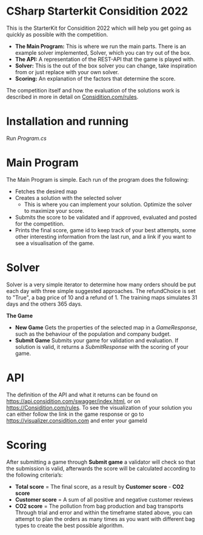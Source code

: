 # CSharp Starterkit Considition 2022
This is the StarterKit for Considition 2022 which will help you get going as quickly as possible with the competition.

- **The Main Program:** This is where we run the main parts. There is an example solver implemented, Solver, which you can try out of the box.
- **The API:** A representation of the REST-API that the game is played with.
- **Solver:** This is the out of the box solver you can change, take inspiration from or just replace with your own solver.
- **Scoring:** An explanation of the factors that determine the score.

The competition itself and how the evaluation of the solutions work is described in more in detail on [Considition.com/rules](considition.com/rules).

# Installation and running
Run *Program.cs*

# Main Program
The Main Program is simple. Each run of the program does the following:
- Fetches the desired map
- Creates a solution with the selected solver
  - This is where you can implement your solution. Optimize the solver to maximize your score.
- Submits the score to be validated and if approved, evaluated and posted for the competition.
- Prints the final score, game id to keep track of your best attempts, some other interesting information from the last run, and a link if you want to see a visualisation of the game.

# Solver
Solver is a very simple iterator to determine how many orders should be put each day with three simple suggested approaches. The refundChoice is set to "True", a bag price of 10 and a refund of 1. The training maps simulates 31 days and the others 365 days.

**The Game**
- **New Game** Gets the properties of the selected map in a *GameResponse*, such as the behaviour of the population and company budget.
- **Submit Game** Submits your game for validation and evaluation. If solution is valid, it returns a *SubmitResponse* with the scoring of your game.

# API
The definition of the API and what it returns can be found on https://api.considition.com/swagger/index.html, or on https://Considition.com/rules.
To see the visualization of your solution you can either follow the link in the game response or go to https://visualizer.considition.com and enter your gameId

# Scoring
After submitting a game through **Submit game** a validator will check so that the submission is valid, afterwards the score will be calculated according to the following criteria’s:

- **Total score** = The final score, as a result by **Customer score** - **CO2 score**
- **Customer score** = A sum of all positive and negative customer reviews
- **CO2 score** = The pollution from bag production and bag transports
  Through trial and error and within the timeframe stated above, you can attempt to plan the orders as many times as you want with different bag types to create the best possible algorithm.
  ````
